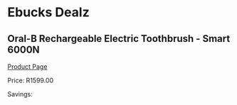 
# Ebucks Dealz
## Oral-B Rechargeable Electric Toothbrush - Smart 6000N
[Product Page](https://www.ebucks.com/web/shop/productSelected.do?prodId=846638980&catId=908594260)

Price: R1599.00

Savings: 


	